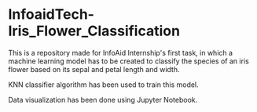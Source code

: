 # InfoaidTech-Iris_Flower_Classification

This is a repository made for InfoAid Internship's first task, in which a machine learning model has to be created to classify the species of an iris flower based on its sepal and petal length and width.

KNN classifier algorithm has been used to train this model.

Data visualization has been done using Jupyter Notebook.
